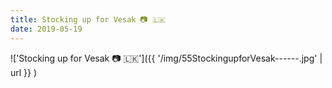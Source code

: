 ```yaml
---
title: Stocking up for Vesak 📷 🇱🇰
date: 2019-05-19
---
```


!['Stocking up for Vesak 📷 🇱🇰']({{ '/img/55StockingupforVesak------.jpg' | url }} )
<br>
